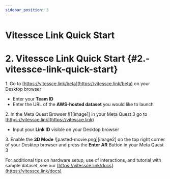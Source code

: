 ```yaml
---
sidebar_position: 3
---
```



# Vitessce Link Quick Start

# **2\. Vitessce Link Quick Start** {#2.-vitessce-link-quick-start}

1\. Go to [https://vitessce.link/beta](https://vitessce.link/beta) on your Desktop browser

* Enter your **Team ID**  
* Enter the URL of the **AWS-hosted dataset** you would like to launch

2\. In the Meta Quest Browser  ![][image1]  in your Meta Quest 3 go to [https://vitessce.link](https://vitessce.link)

* Input your **Link ID** visible on your Desktop browser


3\. Enable the **3D Mode**    ![pasted-movie.png][image2]    on the top right corner of your Desktop browser and press the **Enter AR** Button in your Meta Quest 3

For additional tips on hardware setup, use of interactions, and tutorial with sample dataset, see our [https://vitessce.link/docs](https://vitessce.link/docs)
